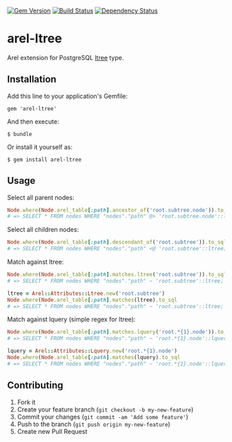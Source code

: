 [![Gem Version](https://badge.fury.io/rb/arel-ltree.png)](http://badge.fury.io/rb/arel-ltree) [![Build Status](https://travis-ci.org/andrewslotin/arel-ltree.png?branch=master)](https://travis-ci.org/andrewslotin/arel-ltree) [![Dependency Status](https://gemnasium.com/andrewslotin/arel-ltree.png)](https://gemnasium.com/andrewslotin/arel-ltree)

# arel-ltree

Arel extension for PostgreSQL [ltree](http://www.postgresql.org/docs/9.2/static/ltree.html) type.

## Installation

Add this line to your application's Gemfile:

    gem 'arel-ltree'

And then execute:

    $ bundle

Or install it yourself as:

    $ gem install arel-ltree

## Usage

Select all parent nodes:
```ruby
Node.where(Node.arel_table[:path].ancestor_of('root.subtree.node')).to_sql
# => SELECT * FROM nodes WHERE "nodes"."path" @> 'root.subtree.node'::ltree;
```

Select all children nodes:
```ruby
Node.where(Node.arel_table[:path].descendant_of('root.subtree')).to_sql
# => SELECT * FROM nodes WHERE "nodes"."path" <@ 'root.subtree'::ltree;
```

Match against ltree:
```ruby
Node.where(Node.arel_table[:path].matches.ltree('root.subtree')).to_sql
# => SELECT * FROM nodes WHERE "nodes"."path" ~ 'root.subtree'::ltree;

ltree = Arel::Attributes::Ltree.new('root.subtree')
Node.where(Node.arel_table[:path].matches(ltree).to_sql
# => SELECT * FROM nodes WHERE "nodes"."path" ~ 'root.subtree'::ltree;
```

Match against lquery (simple regex for ltree):
```ruby
Node.where(Node.arel_table[:path].matches.lquery('root.*{1}.node')).to_sql
# => SELECT * FROM nodes WHERE "nodes"."path" ~ 'root.*{1}.node'::lquery;

lquery = Arel::Attributes::Lquery.new('root.*{1}.node')
Node.where(Node.arel_table[:path].matches(lquery).to_sql
# => SELECT * FROM nodes WHERE "nodes"."path" ~ 'root.*{1}.node'::lquery;
```

## Contributing

1. Fork it
2. Create your feature branch (`git checkout -b my-new-feature`)
3. Commit your changes (`git commit -am 'Add some feature'`)
4. Push to the branch (`git push origin my-new-feature`)
5. Create new Pull Request
